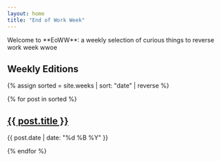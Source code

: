 ```yaml
---
layout: home
title: "End of Work Week"
---
```


<div class="motto">Welcome to **EoWW**: a weekly selection of curious things to reverse work week wwoe</div>

## Weekly Editions

{% assign sorted = site.weeks | sort: "date" | reverse %}
<div class="editions">
  {% for post in sorted %}
  <div class="card">
    <h2><a href="{{ post.url | relative_url }}">{{ post.title }}</a></h2>
    <p>{{ post.date | date: "%d %B %Y" }}</p>
  </div>
  {% endfor %}
</div>
